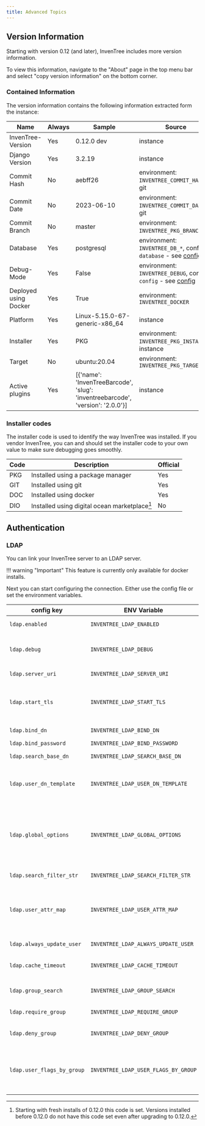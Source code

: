 ```yaml
---
title: Advanced Topics
---
```


## Version Information

Starting with version 0.12 (and later), InvenTree includes more version information.

To view this information, navigate to the "About" page in the top menu bar and select "copy version information" on the bottom corner.

### Contained Information

The version information contains the following information extracted form the instance:

| Name | Always | Sample | Source |
| --- | --- | --- | --- |
| InvenTree-Version | Yes | 0.12.0 dev | instance |
| Django Version | Yes | 3.2.19 | instance |
| Commit Hash | No | aebff26 | environment: `INVENTREE_COMMIT_HASH`, git |
| Commit Date | No | 2023-06-10 | environment: `INVENTREE_COMMIT_DATE`, git |
| Commit Branch | No | master | environment: `INVENTREE_PKG_BRANCH`, git |
| Database | Yes | postgresql | environment: `INVENTREE_DB_*`, config: `database` - see [config](./config.md#database-options) |
| Debug-Mode | Yes | False | environment: `INVENTREE_DEBUG`, config: `config` - see [config](./config.md#basic-options) |
| Deployed using Docker | Yes | True | environment: `INVENTREE_DOCKER` |
| Platform | Yes | Linux-5.15.0-67-generic-x86_64 | instance |
| Installer | Yes | PKG | environment: `INVENTREE_PKG_INSTALLER`, instance |
| Target | No | ubuntu:20.04 | environment: `INVENTREE_PKG_TARGET` |
| Active plugins | Yes | [{'name': 'InvenTreeBarcode', 'slug': 'inventreebarcode', 'version': '2.0.0'}] | instance |


### Installer codes

The installer code is used to identify the way InvenTree was installed. If you vendor InvenTree, you can and should set the installer code to your own value to make sure debugging goes smoothly.

| Code | Description | Official |
| --- | --- | --- |
| PKG | Installed using a package manager | Yes |
| GIT | Installed using git | Yes |
| DOC | Installed using docker | Yes |
| DIO | Installed using digital ocean marketplace[^1] | No |

[^1]: Starting with fresh installs of 0.12.0 this code is set. Versions installed before 0.12.0 do not have this code set even after upgrading to 0.12.0.

## Authentication

### LDAP

You can link your InvenTree server to an LDAP server.

!!! warning "Important"
    This feature is currently only available for docker installs.

Next you can start configuring the connection. Either use the config file or set the environment variables.

| config key | ENV Variable | Description |
| --- | --- | --- |
| `ldap.enabled` | `INVENTREE_LDAP_ENABLED` | Set this to `True` to enable LDAP. |
| `ldap.debug` | `INVENTREE_LDAP_DEBUG` | Set this to `True` to activate debug mode, useful for troubleshooting ldap configurations. |
| `ldap.server_uri` | `INVENTREE_LDAP_SERVER_URI` | LDAP Server URI, e.g. `ldaps://example.org` |
| `ldap.start_tls` | `INVENTREE_LDAP_START_TLS` | Enable TLS encryption over the standard LDAP port, [see](https://django-auth-ldap.readthedocs.io/en/latest/reference.html#auth-ldap-start-tls). (You can set TLS options via `ldap.global_options`) |
| `ldap.bind_dn` | `INVENTREE_LDAP_BIND_DN` | LDAP bind dn, e.g. `cn=admin,dc=example,dc=org` |
| `ldap.bind_password` | `INVENTREE_LDAP_BIND_PASSWORD` | LDAP bind password |
| `ldap.search_base_dn` | `INVENTREE_LDAP_SEARCH_BASE_DN` | LDAP search base dn, e.g. `cn=Users,dc=example,dc=org` |
| `ldap.user_dn_template` | `INVENTREE_LDAP_USER_DN_TEMPLATE` | use direct bind as auth user, `ldap.bind_dn` and `ldap.bin_password` is not necessary then, e.g. `uid=%(user)s,dc=example,dc=org` |
| `ldap.global_options` | `INVENTREE_LDAP_GLOBAL_OPTIONS` | set advanced options as dict, e.g. TLS settings. For a list of all available options, see [python-ldap docs](https://www.python-ldap.org/en/latest/reference/ldap.html#ldap-options). (keys and values starting with OPT_ get automatically converted to `python-ldap` keys) |
| `ldap.search_filter_str`| `INVENTREE_LDAP_SEARCH_FILTER_STR` | LDAP search filter str, default: `uid=%(user)s` |
| `ldap.user_attr_map` | `INVENTREE_LDAP_USER_ATTR_MAP` | LDAP <-> Inventree user attribute map, can be json if used as env, in yml directly specify the object. default: `{"first_name": "givenName", "last_name": "sn", "email": "mail"}` |
| `ldap.always_update_user` | `INVENTREE_LDAP_ALWAYS_UPDATE_USER` | Always update the user on each login, default: `true` |
| `ldap.cache_timeout` | `INVENTREE_LDAP_CACHE_TIMEOUT` | cache timeout to reduce traffic with LDAP server, default: `3600` (1h) |
| `ldap.group_search` | `INVENTREE_LDAP_GROUP_SEARCH` | Base LDAP DN for group searching; required to enable group features |
| `ldap.require_group` | `INVENTREE_LDAP_REQUIRE_GROUP` | If set, users _must_ be in this group to log in to InvenTree |
| `ldap.deny_group` | `INVENTREE_LDAP_DENY_GROUP` | If set, users _must not_ be in this group to log in to InvenTree |
| `ldap.user_flags_by_group` | `INVENTREE_LDAP_USER_FLAGS_BY_GROUP` | LDAP group to InvenTree user flag map, can be json if used as env, in yml directly specify the object. See config template for example, default: `{}` |
